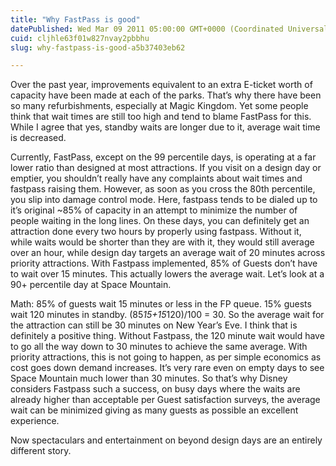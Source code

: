 ```yaml
---
title: "Why FastPass is good"
datePublished: Wed Mar 09 2011 05:00:00 GMT+0000 (Coordinated Universal Time)
cuid: cljhle63f01w827nvay2pbbhu
slug: why-fastpass-is-good-a5b37403eb62

---
```


Over the past year, improvements equivalent to an extra E-ticket worth of capacity have been made at each of the parks. That’s why there have been so many refurbishments, especially at Magic Kingdom. Yet some people think that wait times are still too high and tend to blame FastPass for this. While I agree that yes, standby waits are longer due to it, average wait time is decreased.

Currently, FastPass, except on the 99 percentile days, is operating at a far lower ratio than designed at most attractions. If you visit on a design day or emptier, you shouldn’t really have any complaints about wait times and fastpass raising them. However, as soon as you cross the 80th percentile, you slip into damage control mode. Here, fastpass tends to be dialed up to it’s original ~85% of capacity in an attempt to minimize the number of people waiting in the long lines. On these days, you can definitely get an attraction done every two hours by properly using fastpass. Without it, while waits would be shorter than they are with it, they would still average over an hour, while design day targets an average wait of 20 minutes across priority attractions. With Fastpass implemented, 85% of Guests don’t have to wait over 15 minutes. This actually lowers the average wait. Let’s look at a 90+ percentile day at Space Mountain.

Math: 85% of guests wait 15 minutes or less in the FP queue. 15% guests wait 120 minutes in standby. (85*15+15*120)/100 = 30. So the average wait for the attraction can still be 30 minutes on New Year’s Eve. I think that is definitely a positive thing. Without Fastpass, the 120 minute wait would have to go all the way down to 30 minutes to achieve the same average. With priority attractions, this is not going to happen, as per simple economics as cost goes down demand increases. It’s very rare even on empty days to see Space Mountain much lower than 30 minutes. So that’s why Disney considers Fastpass such a success, on busy days where the waits are already higher than acceptable per Guest satisfaction surveys, the average wait can be minimized giving as many guests as possible an excellent experience.

Now spectaculars and entertainment on beyond design days are an entirely different story.